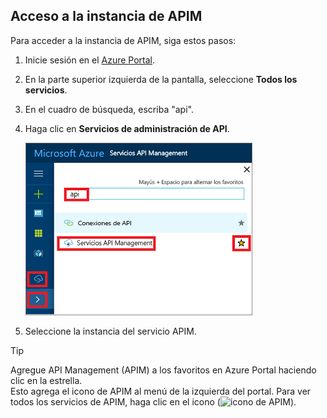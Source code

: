 ## <a name="navigate-to-your-apim-instance"></a>Acceso a la instancia de APIM

Para acceder a la instancia de APIM, siga estos pasos:

1. Inicie sesión en el [Azure Portal](https://portal.azure.com). 
2. En la parte superior izquierda de la pantalla, seleccione **Todos los servicios**.  
3. En el cuadro de búsqueda, escriba "api".
4. Haga clic en **Servicios de administración de API**.

    ![Navegar](./media/api-management-navigate-to-instance/navigate-to-api-management-services.png)

5. Seleccione la instancia del servicio APIM.

>[!TIP]
>Agregue API Management (APIM) a los favoritos en Azure Portal haciendo clic en la estrella. <br/>Esto agrega el icono de APIM al menú de la izquierda del portal. Para ver todos los servicios de APIM, haga clic en el icono (![icono de APIM](./media/api-management-navigate-to-instance/apim-icon.png)).
 


